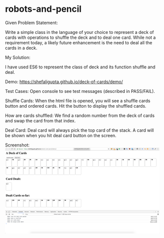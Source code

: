 # robots-and-pencil

Given Problem Statement:

Write a simple class in the language of your choice to represent a deck of cards with
operations to shuffle the deck and to deal one card. While not a requirement today, a
likely future enhancement is the need to deal all the cards in a deck.

My Solution:

I have used ES6 to represent the class of deck and its function shuffle and deal.

Demo: https://shefaligupta.github.io/deck-of-cards/demo/

Test Cases: Open console to see test messages (described in PASS/FAIL).

Shuffle Cards:
When the html file is opened, you will see a shuffle cards button and ordered cards.
Hit the button to display the shuffled cards.

How are cards shuffled: We find a random number from the deck of cards and swap the card from that index.

Deal Card:
Deal card will always pick the top card of the stack. A card will be shown when you hit deal card button on the screen.

Screenshot:
![Screenshot](/screenshot/screen.png)
